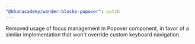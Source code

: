 ```yaml
---
"@khanacademy/wonder-blocks-popover": patch
---
```


Removed usage of focus management in Popover component, in favor of a similar implementation that won't override custom keyboard navigation.
